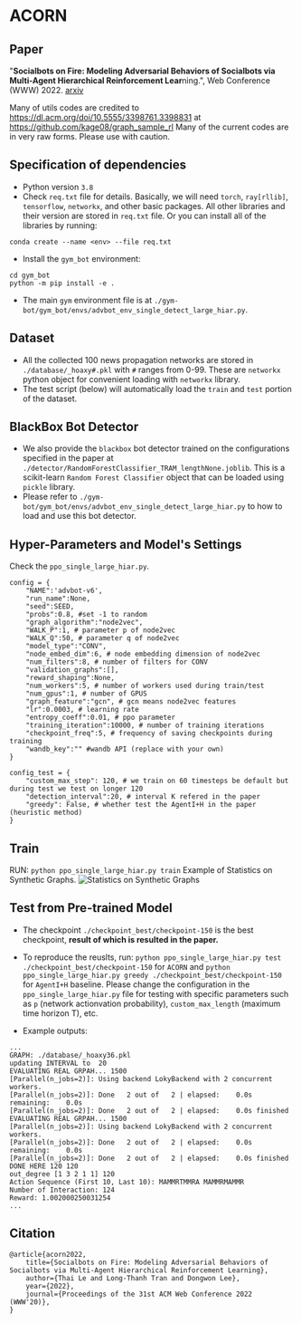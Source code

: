 # ACORN
## Paper
"**Socialbots on Fire: Modeling Adversarial Behaviors of Socialbots via Multi-Agent Hierarchical Reinforcement Lear**ning.", Web Conference (WWW) 2022. [arxiv](https://arxiv.org/abs/2110.10655)

Many of utils codes are credited to https://dl.acm.org/doi/10.5555/3398761.3398831 at https://github.com/kage08/graph_sample_rl
Many of the current codes are in very raw forms. Please use with caution.

## Specification of dependencies
- Python version ``3.8``
- Check ``req.txt`` file for details. Basically, we will need ``torch``, ``ray[rllib]``, ``tensorflow``, ``networkx``, and other basic packages. All other libraries and their version are stored in ``req.txt`` file. Or you can install all of the libraries by running:
```
conda create --name <env> --file req.txt
``` 
- Install the ``gym_bot`` environment:  
```
cd gym_bot
python -m pip install -e .
```
- The main ``gym`` environment file is at ``./gym-bot/gym_bot/envs/advbot_env_single_detect_large_hiar.py``.

## Dataset
- All the collected 100 news propagation networks are stored in ``./database/_hoaxy#.pkl`` with ``#`` ranges from 0-99. These are ``networkx`` python object for convenient loading with ``networkx`` library.
- The test script (below) will automatically load the ``train`` and ``test`` portion of the dataset.

## BlackBox Bot Detector
- We also provide the ``blackbox`` bot detector trained on the configurations specified in the paper at ``./detector/RandomForestClassifier_TRAM_lengthNone.joblib``. This is a scikit-learn ``Random Forest Classifier`` object that can be loaded using ``pickle`` library.
- Please refer to ``./gym-bot/gym_bot/envs/advbot_env_single_detect_large_hiar.py`` to how to load and use this bot detector.

## Hyper-Parameters and Model's Settings
Check the ``ppo_single_large_hiar.py``.
```
config = {
    "NAME":'advbot-v6',
    "run_name":None, 
    "seed":SEED, 
    "probs":0.8, #set -1 to random
    "graph_algorithm":"node2vec", 
    "WALK_P":1, # parameter p of node2vec
    "WALK_Q":50, # parameter q of node2vec
    "model_type":"CONV", 
    "node_embed_dim":6, # node embedding dimension of node2vec
    "num_filters":8, # number of filters for CONV
    "validation_graphs":[],
    "reward_shaping":None, 
    "num_workers":5, # number of workers used during train/test
    "num_gpus":1, # number of GPUS
    "graph_feature":"gcn", # gcn means node2vec features
    "lr":0.0003, # learning rate
    "entropy_coeff":0.01, # ppo parameter
    "training_iteration":10000, # number of training iterations
    "checkpoint_freq":5, # frequency of saving checkpoints during training
    "wandb_key":"" #wandb API (replace with your own)
}

config_test = {
    "custom_max_step": 120, # we train on 60 timesteps be default but during test we test on longer 120
    "detection_interval":20, # interval K refered in the paper
    "greedy": False, # whether test the AgentI+H in the paper (heuristic method)
}
```

## Train
RUN: ``python ppo_single_large_hiar.py train``
Example of Statistics on Synthetic Graphs. 
![Statistics on Synthetic Graphs](https://raw.githubusercontent.com/lethaiq/ACORN/main/resources/synthetic.png?token=ADJNWYT7SR4MDZULGAGCUHDAXUWJQ)


## Test from Pre-trained Model
- The checkpoint ``./checkpoint_best/checkpoint-150`` is the best checkpoint, **result of which is resulted in the paper.**  
- To reproduce the reuslts, run: ``python ppo_single_large_hiar.py test ./checkpoint_best/checkpoint-150`` for ``ACORN`` and ``python ppo_single_large_hiar.py greedy ./checkpoint_best/checkpoint-150`` for ``AgentI+H`` baseline. Please change the configuration in the ``ppo_single_large_hiar.py`` file for testing with specific parameters such as ``p`` (network actionvation probability), ``custom_max_length`` (maximum time horizon T), etc.

- Example outputs:
```
...
GRAPH: ./database/_hoaxy36.pkl
updating INTERVAL to  20
EVALUATING REAL GRPAH... 1500
[Parallel(n_jobs=2)]: Using backend LokyBackend with 2 concurrent workers.
[Parallel(n_jobs=2)]: Done   2 out of   2 | elapsed:    0.0s remaining:    0.0s
[Parallel(n_jobs=2)]: Done   2 out of   2 | elapsed:    0.0s finished
EVALUATING REAL GRPAH... 1500
[Parallel(n_jobs=2)]: Using backend LokyBackend with 2 concurrent workers.
[Parallel(n_jobs=2)]: Done   2 out of   2 | elapsed:    0.0s remaining:    0.0s
[Parallel(n_jobs=2)]: Done   2 out of   2 | elapsed:    0.0s finished
DONE HERE 120 120
out_degree [1 3 2 1 1] 120
Action Sequence (First 10, Last 10): MAMMRTMMRA MAMMRMAMMR
Number of Interaction: 124
Reward: 1.002000250031254
...
```

## Citation
```
@article{acorn2022,
    title={Socialbots on Fire: Modeling Adversarial Behaviors of Socialbots via Multi-Agent Hierarchical Reinforcement Learning},
    author={Thai Le and Long-Thanh Tran and Dongwon Lee},
    year={2022},
    journal={Proceedings of the 31st ACM Web Conference 2022 (WWW'20)},
}
```
